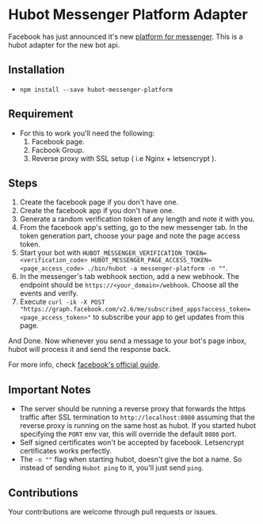 # Hubot Messenger Platform Adapter

Facebook has just announced it's new [platform for messenger](https://developers.facebook.com/docs/messenger-platform). This is a hubot adapter for the new bot api.

## Installation

- `npm install --save hubot-messenger-platform`

## Requirement

- For this to work you'll need the following:
  1. Facebook page.
  2. Facbook Group.
  3. Reverse proxy with SSL setup ( i.e Nginx + letsencrypt ).

## Steps

1. Create the facebook page if you don't have one.
2. Create the facebook app if you don't have one.
3. Generate a random verification token of any length and note it with you.
4. From the facebook app's setting, go to the new messenger tab. In the token generation part, choose your page and note the page access token.
5. Start your bot with `HUBOT_MESSENGER_VERIFICATION_TOKEN=<verification_code> HUBOT_MESSENGER_PAGE_ACCESS_TOKEN=<page_access_code> ./bin/hubot -a messenger-platform -n ""`.
6. In the messenger's tab webhook section, add a new webhook. The endpoint should be `https://<your_domain>/webhook`. Choose all the events and verify.
7. Execute `curl -ik -X POST "https://graph.facebook.com/v2.6/me/subscribed_apps?access_token=<page_access_token>"` to subscribe your app to get updates from this page.

And Done. Now whenever you send a message to your bot's page inbox, hubot will process it and send the response back.

For more info, check [facebook's official guide](https://developers.facebook.com/docs/messenger-platform/quickstart).

## Important Notes

- The server should be running a reverse proxy that forwards the https traffic after SSL termination to `http://localhost:8080` assuming that the reverse proxy is running on the same host as hubot. If you started hubot specifying the `PORT` env var, this will override the default `8080` port.
- Self signed certificates won't be accepted by facebook. Letsencrypt certificates works perfectly.
- The `-n ""` flag when starting hubot, doesn't give the bot a name. So instead of sending `Hubot ping` to it, you'll just send `ping`.

## Contributions

Your contributions are welcome through pull requests or issues.
